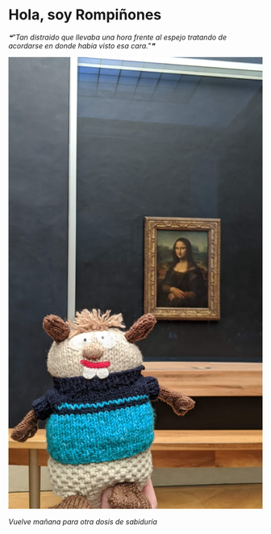 # Hola, soy Rompiñones

<!--STARTS_HERE_QUOTE_README-->
<i>❝"Tan distraido que llevaba una hora frente al espejo tratando de acordarse en donde había visto esa cara."❞</i>
<!--ENDS_HERE_QUOTE_README-->

<!--START_SECTION:update_image-->
![alt text](https://raw.githubusercontent.com/focaalvarez/rompinones/main/.github/images/IMG_20220430_131540.jpg?raw=true)
<!--END_SECTION:update_image-->

*Vuelve mañana para otra dosis de sabiduría*
